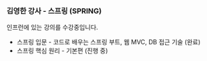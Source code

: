 ### 김영한 강사 - 스프링 (SPRING)  
인프런에 있는 강의를 수강중입니다.  
- 스프링 입문 - 코드로 배우는 스프링 부트, 웹 MVC, DB 접근 기술 (완료)  
- 스프링 핵심 원리 - 기본편 (진행 중)  
